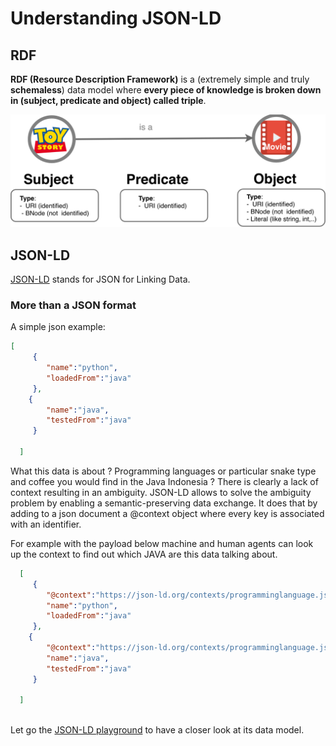 # Understanding JSON-LD

## RDF

**RDF (Resource Description Framework)** is a (extremely simple and truly **schemaless**) data model where **every piece of knowledge is broken down in (subject, predicate and object) called triple**.

![ds](./assets/triple.png)



## JSON-LD

[JSON-LD](https://json-ld.org/) stands for JSON for Linking Data.


### More than a JSON format

A simple json example:

```json
[
  	 {
  		"name":"python",
  		"loadedFrom":"java"
  	 },
  	{
  		"name":"java",
  		"testedFrom":"java"
  	 }

  ]
```

What this data is about ? Programming languages or particular snake type and coffee you would find in the Java Indonesia ?
There is clearly a lack of context resulting in an ambiguity. JSON-LD allows to solve the ambiguity problem by enabling a semantic-preserving data exchange.
It does that by adding to a json document a @context object where every key is associated with an identifier.

For example with the payload below machine and human agents can look up the context to find out which JAVA are this data talking about.

```json
  [
  	 {
  	    "@context":"https://json-ld.org/contexts/programminglanguage.jsonld",
  		"name":"python",
  		"loadedFrom":"java"
  	 },
  	{
  	    "@context":"https://json-ld.org/contexts/programminglanguage.jsonld",
  		"name":"java",
  		"testedFrom":"java"
  	 }

  ] 
  
```

Let go the [JSON-LD playground](https://json-ld.org/playground/) to have a closer look at its data model.
